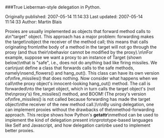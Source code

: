 ###True Lieberman-style delegation in Python.

Originally published: 2007-05-14 11:14:33
Last updated: 2007-05-14 11:14:33
Author: Martin Blais

Proxies are usually implemented as objects that forward method calls to a\n"target" object. This approach has a major problem: forwarding makes the target\nobject the receiver of the method call; this means that calls originating from\nthe body of a method in the target will not go through the proxy (and thus their\nbehavior cannot be modified by the proxy).\n\nFor example, suppose we want a proxy to an instance of Target (shown below)\nthat is "safe", i.e., does not do anything bad like firing missiles. We can\njust define a class that forwards calls to the safe methods, namely\nsend_flowers() and hang_out(). This class can have its own version of\nfire_missiles() that does nothing. Now consider what happens when we call\nthe proxy object's innocent-looking hang_out() method. The call is forwarded\nto the target object, which in turn calls the target object's (not the\nproxy's) fire_missiles() method, and BOOM! (The proxy's version of\nfire_missiles() is not called because forwarding has made the target object\nthe receiver of the new method call.)\n\nBy using delegation, one can implement proxies without the drawbacks of the\nmethod-forwarding approach. This recipe shows how Python's __getattr__\nmethod can be used to implement the kind of delegation present in\nprototype-based languages like Self and Javascript, and how delegation can\nbe used to implement better proxies.